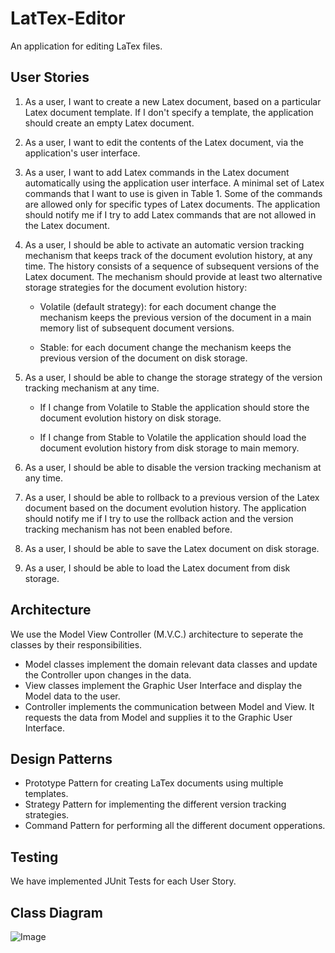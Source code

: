 # LatTex-Editor
An application for editing LaTex files.

## User Stories
1. As a user, I want to create a new Latex document, based on a particular Latex document template. If I don't specify a template, the application should create an empty Latex document.

2. As a user, I want to edit the contents of the Latex document, via the application's user interface.

3. As a user, I want to add Latex commands in the Latex document automatically using the application user interface. A minimal set of Latex commands that I want to use is given in Table 1. Some of the commands are allowed only for specific types of Latex documents. The application should notify me if I try to add Latex commands that are not allowed in the Latex document.

4. As a user, I should be able to activate an automatic version tracking mechanism that keeps track of the document evolution history, at any time. The history consists of a sequence of subsequent versions of the Latex document. The mechanism should provide at least two alternative storage strategies for the document evolution history:

    - Volatile (default strategy): for each document change the mechanism keeps the previous version of the document in a main memory list of subsequent document versions.

    - Stable: for each document change the mechanism keeps the previous version of the document on disk storage.

5. As a user, I should be able to change the storage strategy of the version tracking mechanism at any time.

    - If I change from Volatile to Stable the application should store the document evolution history on disk storage.

    - If I change from Stable to Volatile the application should load the document evolution history from disk storage to main memory.

6. As a user, I should be able to disable the version tracking mechanism at any time.

7. As a user, I should be able to rollback to a previous version of the Latex document based on the document evolution history. The application should notify me if I try to use the rollback action and the version tracking mechanism has not been enabled before.

8. As a user, I should be able to save the Latex document on disk storage.

9. As a user, I should be able to load the Latex document from disk storage.

## Architecture 
We use the Model View Controller (M.V.C.) architecture to seperate the classes by their responsibilities.
* Model classes implement the domain relevant data classes and update the Controller upon changes in the data.
* View classes implement the Graphic User Interface and display the Model data to the user.
* Controller implements the communication between Model and View. It requests the data from Model and supplies it to the Graphic User Interface.

## Design Patterns
* Prototype Pattern for creating LaTex documents using multiple templates.
* Strategy Pattern for implementing the different version tracking strategies.
* Command Pattern for performing all the different document opperations.

## Testing
We have implemented JUnit Tests for each User Story.

## Class Diagram
![Image](https://github.com/VictorMegir/LatTex-Editor/tree/master/LaTex%20Editor/src/UML.jpg)
